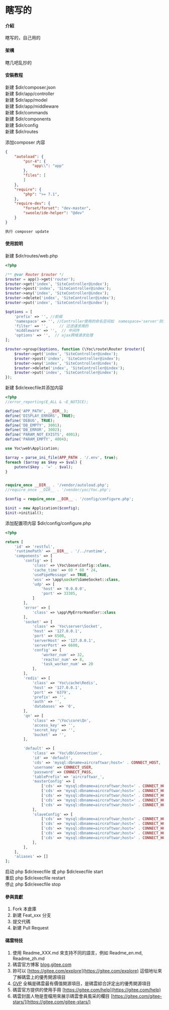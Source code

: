 # 瞎写的

#### 介紹
瞎写的，自己用的

#### 架構
瞎几吧乱抄的

#### 安裝教程
新建 $dir/composer.json  
新建 $dir/app/controller  
新建 $dir/app/model  
新建 $dir/app/middleware  
新建 $dir/commands  
新建 $dir/components  
新建 $dir/config  
新建 $dir/routes  

添加composer 内容  
```json
{
	"autoload": {
		"psr-4": {
			"app\\": "app"
		},
		"files": [
		]
	},
	"require": {
		"php": ">= 7.1",
	},
	"require-dev": {
		"forset/forset": "dev-master",
		"swoole/ide-helper": "@dev"
	}
}

```


```bash
执行 composer update
```

#### 使用說明

新建 $dir/routes/web.php
```php
<?php

/** @var Router $router */
$router = app()->get('router');
$router->get('index', 'SiteController@index');
$router->post('index', 'SiteController@index');
$router->any('index', 'SiteController@index');
$router->delete('index', 'SiteController@index');
$router->put('index', 'SiteController@index');

$options = [
    'prefix' => '', //前缀
    'namespace' => '', //Controller使用的命名空间如  namespace='server'则访问 app\controller\server\TestController
    'filter' => '',     // 过滤请求用的
    'middleware' => '',  // 中间件	
    'options' => '',  // ajax跨域请求处理	
];

$router->group($options, function (\Yoc\route\Router $router){
    $router->get('index', 'SiteController@index');
    $router->post('index', 'SiteController@index');
    $router->any('index', 'SiteController@index');
    $router->delete('index', 'SiteController@index');
    $router->put('index', 'SiteController@index');
});

```

新建 $dir/execfile并添加内容
```php
<?php
//error_reporting(E_ALL & ~E_NOTICE);

define('APP_PATH', __DIR__);
define('DISPLAY_ERRORS', TRUE);
define('DEBUG', TRUE);
define('DB_EMPTY', 3001);
define('DB_ERROR', 3002);
define('PARAM_NOT_EXISTS', 4001);
define('PARAM_EMPTY', 4004);

use Yoc\web\Application;

$array = parse_ini_file(APP_PATH . '/.env', true);
foreach ($array as $key => $val) {
	putenv($key . '=' . $val);
}


require_once __DIR__ . '/vendor/autoload.php';
//require_once __DIR__ . '/vendor/yoc/Yoc.php';

$config = require_once __DIR__ . '/config/configure.php';

$init = new Application($config);
$init->initial();
```

添加配置项内容 $dir/config/configure.php
```php
<?php

return [
	'id' => 'restful',
	'runtimePath' => __DIR__ . '/../runtime',
	'components' => [
		'config' => [
			'class' => \Yoc\base\Config::class,
			'cache_time' => 60 * 60 * 24,
			'usePipeMessage' => TRUE,
			'wss' => \app\socket\GameSocket::class,
			'udp' => [
				'host' => '0.0.0.0',
				'port' => 33305,
			]
		],
		'error' => [
			'class' => \app\MyErrorHandler::class
		],
		'socket' => [
			'class' => 'Yoc\server\Socket',
			'host' => '127.0.0.1',
			'port' => 6500,
			'serverHost' => '127.0.0.1',
			'serverPort' => 6600,
			'config' => [
				'worker_num' => 32,
				'reactor_num' => 8,
				'task_worker_num' => 20
			],
		],
		'redis' => [
			'class' => 'Yoc\cache\Redis',
			'host' => '127.0.0.1',
			'port' => '6379',
			'prefix' => '',
			'auth' => '',
			'databases' => '0',
		],
		'qn' => [
			'class' => '\Yoc\core\Qn',
			'access_key' => '',
			'secret_key' => '',
			'bucket' => '',
		],

		'default' => [
			'class' => 'Yoc\db\Connection',
			'id' => 'default',
			'cds' => 'mysql:dbname=aircraftwar;host=' . CONNECT_HOST,
			'username' => CONNECT_USER,
			'password' => CONNECT_PASS,
			'tablePrefix' => 'aircraftwar_',
			'masterConfig' => [
				['cds' => 'mysql:dbname=aircraftwar;host=' . CONNECT_HOST, 'username' => CONNECT_USER, 'password' => CONNECT_PASS,],
				['cds' => 'mysql:dbname=aircraftwar;host=' . CONNECT_HOST, 'username' => CONNECT_USER, 'password' => CONNECT_PASS,],
				['cds' => 'mysql:dbname=aircraftwar;host=' . CONNECT_HOST, 'username' => CONNECT_USER, 'password' => CONNECT_PASS,],
				['cds' => 'mysql:dbname=aircraftwar;host=' . CONNECT_HOST, 'username' => CONNECT_USER, 'password' => CONNECT_PASS,],
				['cds' => 'mysql:dbname=aircraftwar;host=' . CONNECT_HOST, 'username' => CONNECT_USER, 'password' => CONNECT_PASS,],
			],
			'slaveConfig' => [
				['cds' => 'mysql:dbname=aircraftwar;host=' . CONNECT_HOST, 'username' => CONNECT_USER, 'password' => CONNECT_PASS,],
				['cds' => 'mysql:dbname=aircraftwar;host=' . CONNECT_HOST, 'username' => CONNECT_USER, 'password' => CONNECT_PASS,],
				['cds' => 'mysql:dbname=aircraftwar;host=' . CONNECT_HOST, 'username' => CONNECT_USER, 'password' => CONNECT_PASS,],
				['cds' => 'mysql:dbname=aircraftwar;host=' . CONNECT_HOST, 'username' => CONNECT_USER, 'password' => CONNECT_PASS,],
				['cds' => 'mysql:dbname=aircraftwar;host=' . CONNECT_HOST, 'username' => CONNECT_USER, 'password' => CONNECT_PASS,],
			],
		],
	],
	'aliases' => []
];

```

启动  php $dir/execfile 或 php $dir/execfile start  
重启  php $dir/execfile restart   
停止  php $dir/execfile stop   



#### 參與貢獻

1. Fork 本倉庫
2. 新建 Feat_xxx 分支
3. 提交代碼
4. 新建 Pull Request


#### 碼雲特技

1. 使用 Readme\_XXX.md 來支持不同的語言，例如 Readme\_en.md, Readme\_zh.md
2. 碼雲官方博客 [blog.gitee.com](https://blog.gitee.com)
3. 妳可以 [https://gitee.com/explore](https://gitee.com/explore) 這個地址來了解碼雲上的優秀開源項目
4. [GVP](https://gitee.com/gvp) 全稱是碼雲最有價值開源項目，是碼雲綜合評定出的優秀開源項目
5. 碼雲官方提供的使用手冊 [https://gitee.com/help](https://gitee.com/help)
6. 碼雲封面人物是壹檔用來展示碼雲會員風采的欄目 [https://gitee.com/gitee-stars/](https://gitee.com/gitee-stars/)
